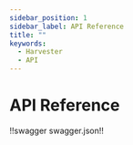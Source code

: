 ```yaml
---
sidebar_position: 1
sidebar_label: API Reference
title: ""
keywords:
  - Harvester
  - API
---
```


# API Reference


!!swagger swagger.json!!
